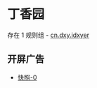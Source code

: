 # 丁香园

存在 1 规则组 - [cn.dxy.idxyer](/src/apps/cn.dxy.idxyer.ts)

## 开屏广告

- [快照-0](https://i.gkd.li/import/13561587)
